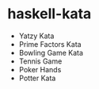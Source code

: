 # haskell-kata

- Yatzy Kata
- Prime Factors Kata  
- Bowling Game Kata 
- Tennis Game
- Poker Hands
- Potter Kata
